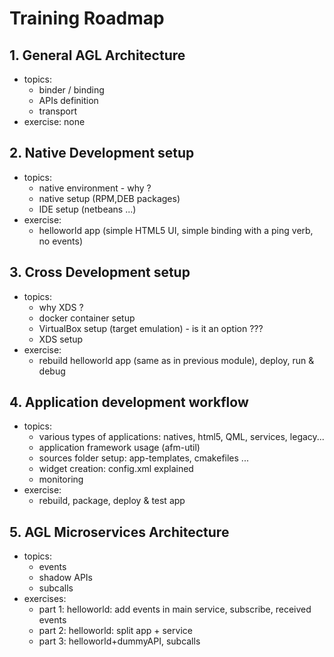 # Training Roadmap

## 1. General AGL Architecture

- topics:
  - binder / binding
  - APIs definition
  - transport
- exercise: none

## 2. Native Development setup

- topics:
  - native environment - why ?
  - native setup (RPM,DEB packages)
  - IDE setup (netbeans ...)
- exercise:
  - helloworld app (simple HTML5 UI, simple binding with a ping verb, no events)

## 3. Cross Development setup

- topics:
  - why XDS ?
  - docker container setup
  - VirtualBox setup (target emulation) - is it an option ???
  - XDS setup
- exercise:
  - rebuild helloworld app (same as in previous module), deploy, run & debug

## 4. Application development workflow

- topics:
  - various types of applications: natives, html5, QML, services, legacy...
  - application framework usage (afm-util)
  - sources folder setup: app-templates, cmakefiles ...
  - widget creation: config.xml explained
  - monitoring
- exercise:
  - rebuild, package, deploy & test app

## 5. AGL Microservices Architecture

- topics:
  - events
  - shadow APIs
  - subcalls
- exercises:
  - part 1: helloworld: add events in main service, subscribe, received events
  - part 2: helloworld: split app + service
  - part 3: helloworld+dummyAPI, subcalls

